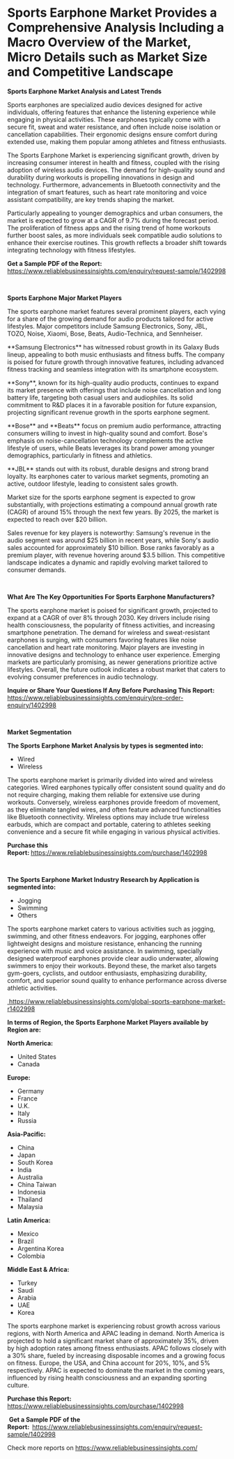 <p><h1>Sports Earphone Market Provides a Comprehensive Analysis Including a Macro Overview of the Market, Micro Details such as Market Size and Competitive Landscape</h1></p><p><strong>Sports Earphone Market Analysis and Latest Trends</strong></p>
<p><p>Sports earphones are specialized audio devices designed for active individuals, offering features that enhance the listening experience while engaging in physical activities. These earphones typically come with a secure fit, sweat and water resistance, and often include noise isolation or cancellation capabilities. Their ergonomic designs ensure comfort during extended use, making them popular among athletes and fitness enthusiasts.</p><p>The Sports Earphone Market is experiencing significant growth, driven by increasing consumer interest in health and fitness, coupled with the rising adoption of wireless audio devices. The demand for high-quality sound and durability during workouts is propelling innovations in design and technology. Furthermore, advancements in Bluetooth connectivity and the integration of smart features, such as heart rate monitoring and voice assistant compatibility, are key trends shaping the market.</p><p>Particularly appealing to younger demographics and urban consumers, the market is expected to grow at a CAGR of 9.7% during the forecast period. The proliferation of fitness apps and the rising trend of home workouts further boost sales, as more individuals seek compatible audio solutions to enhance their exercise routines. This growth reflects a broader shift towards integrating technology with fitness lifestyles.</p></p>
<p><strong>Get a Sample PDF of the Report:&nbsp;</strong> <a href="https://www.reliablebusinessinsights.com/enquiry/request-sample/1402998?utm_campaign=1138&utm_medium=2&utm_source=Github&utm_content=ia&utm_term=12012025&utm_id=sports-earphone">https://www.reliablebusinessinsights.com/enquiry/request-sample/1402998</a></p>
<p>&nbsp;</p>
<p><strong>Sports Earphone Major Market Players</strong></p>
<p><p>The sports earphone market features several prominent players, each vying for a share of the growing demand for audio products tailored for active lifestyles. Major competitors include Samsung Electronics, Sony, JBL, TOZO, Noise, Xiaomi, Bose, Beats, Audio-Technica, and Sennheiser.</p><p>**Samsung Electronics** has witnessed robust growth in its Galaxy Buds lineup, appealing to both music enthusiasts and fitness buffs. The company is poised for future growth through innovative features, including advanced fitness tracking and seamless integration with its smartphone ecosystem.</p><p>**Sony**, known for its high-quality audio products, continues to expand its market presence with offerings that include noise cancellation and long battery life, targeting both casual users and audiophiles. Its solid commitment to R&D places it in a favorable position for future expansion, projecting significant revenue growth in the sports earphone segment.</p><p>**Bose** and **Beats** focus on premium audio performance, attracting consumers willing to invest in high-quality sound and comfort. Bose's emphasis on noise-cancellation technology complements the active lifestyle of users, while Beats leverages its brand power among younger demographics, particularly in fitness and athletics.</p><p>**JBL** stands out with its robust, durable designs and strong brand loyalty. Its earphones cater to various market segments, promoting an active, outdoor lifestyle, leading to consistent sales growth.</p><p>Market size for the sports earphone segment is expected to grow substantially, with projections estimating a compound annual growth rate (CAGR) of around 15% through the next few years. By 2025, the market is expected to reach over $20 billion.</p><p>Sales revenue for key players is noteworthy: Samsung's revenue in the audio segment was around $25 billion in recent years, while Sony's audio sales accounted for approximately $10 billion. Bose ranks favorably as a premium player, with revenue hovering around $3.5 billion. This competitive landscape indicates a dynamic and rapidly evolving market tailored to consumer demands.</p></p>
<p>&nbsp;</p>
<p><strong>What Are The Key Opportunities For Sports Earphone Manufacturers?</strong></p>
<p><p>The sports earphone market is poised for significant growth, projected to expand at a CAGR of over 8% through 2030. Key drivers include rising health consciousness, the popularity of fitness activities, and increasing smartphone penetration. The demand for wireless and sweat-resistant earphones is surging, with consumers favoring features like noise cancellation and heart rate monitoring. Major players are investing in innovative designs and technology to enhance user experience. Emerging markets are particularly promising, as newer generations prioritize active lifestyles. Overall, the future outlook indicates a robust market that caters to evolving consumer preferences in audio technology.</p></p>
<p><strong>Inquire or Share Your Questions If Any Before Purchasing This Report:</strong> <a href="https://www.reliablebusinessinsights.com/enquiry/pre-order-enquiry/1402998?utm_campaign=1138&utm_medium=2&utm_source=Github&utm_content=ia&utm_term=12012025&utm_id=sports-earphone">https://www.reliablebusinessinsights.com/enquiry/pre-order-enquiry/1402998</a></p>
<p>&nbsp;</p>
<p><strong>Market Segmentation</strong></p>
<p><strong>The Sports Earphone Market Analysis by types is segmented into:</strong></p>
<p><ul><li>Wired</li><li>Wireless</li></ul></p>
<p><p>The sports earphone market is primarily divided into wired and wireless categories. Wired earphones typically offer consistent sound quality and do not require charging, making them reliable for extensive use during workouts. Conversely, wireless earphones provide freedom of movement, as they eliminate tangled wires, and often feature advanced functionalities like Bluetooth connectivity. Wireless options may include true wireless earbuds, which are compact and portable, catering to athletes seeking convenience and a secure fit while engaging in various physical activities.</p></p>
<p><strong>Purchase this Report:&nbsp;</strong><a href="https://www.reliablebusinessinsights.com/purchase/1402998?utm_campaign=1138&utm_medium=2&utm_source=Github&utm_content=ia&utm_term=12012025&utm_id=sports-earphone">https://www.reliablebusinessinsights.com/purchase/1402998</a></p>
<p>&nbsp;</p>
<p><strong>The Sports Earphone Market Industry Research by Application is segmented into:</strong></p>
<p><ul><li>Jogging</li><li>Swimming</li><li>Others</li></ul></p>
<p><p>The sports earphone market caters to various activities such as jogging, swimming, and other fitness endeavors. For jogging, earphones offer lightweight designs and moisture resistance, enhancing the running experience with music and voice assistance. In swimming, specially designed waterproof earphones provide clear audio underwater, allowing swimmers to enjoy their workouts. Beyond these, the market also targets gym-goers, cyclists, and outdoor enthusiasts, emphasizing durability, comfort, and superior sound quality to enhance performance across diverse athletic activities.</p></p>
<p><a href="https://www.reliablebusinessinsights.com/global-sports-earphone-market-r1402998?utm_campaign=1138&utm_medium=2&utm_source=Github&utm_content=ia&utm_term=12012025&utm_id=sports-earphone">&nbsp;https://www.reliablebusinessinsights.com/global-sports-earphone-market-r1402998</a></p>
<p><strong>In terms of Region, the Sports Earphone Market Players available by Region are:</strong></p>
<p>
    <p> <strong> North America: </strong>
        <ul>
            <li>United States</li>
            <li>Canada</li>
        </ul>
        </p> 
    <p> <strong> Europe: </strong>
        <ul>
            <li>Germany</li>
            <li>France</li>
            <li>U.K.</li>
            <li>Italy</li>
            <li>Russia</li>
        </ul>
        </p> 
    <p> <strong> Asia-Pacific: </strong>
        <ul>
            <li>China</li>
            <li>Japan</li>
            <li>South Korea</li>
            <li>India</li>
            <li>Australia</li>
            <li>China Taiwan</li>
            <li>Indonesia</li>
            <li>Thailand</li>
            <li>Malaysia</li>
        </ul>
        </p> 
    <p> <strong> Latin America: </strong>
        <ul>
            <li>Mexico</li>
            <li>Brazil</li>
            <li>Argentina Korea</li>
            <li>Colombia</li>
        </ul>
        </p> 
    <p> <strong> Middle East & Africa: </strong>
        <ul>
            <li>Turkey</li>
            <li>Saudi</li>
            <li>Arabia</li>
            <li>UAE</li>
            <li>Korea</li>
        </ul>
    </p>
    </p>
<p><p>The sports earphone market is experiencing robust growth across various regions, with North America and APAC leading in demand. North America is projected to hold a significant market share of approximately 35%, driven by high adoption rates among fitness enthusiasts. APAC follows closely with a 30% share, fueled by increasing disposable incomes and a growing focus on fitness. Europe, the USA, and China account for 20%, 10%, and 5% respectively. APAC is expected to dominate the market in the coming years, influenced by rising health consciousness and an expanding sporting culture.</p></p>
<p><strong>Purchase this Report: </strong><a href="https://www.reliablebusinessinsights.com/purchase/1402998?utm_campaign=1138&utm_medium=2&utm_source=Github&utm_content=ia&utm_term=12012025&utm_id=sports-earphone">https://www.reliablebusinessinsights.com/purchase/1402998</a></p>
<p>&nbsp;<strong>Get a Sample PDF of the Report:&nbsp;&nbsp;</strong><a href="https://www.reliablebusinessinsights.com/enquiry/request-sample/1402998?utm_campaign=1138&utm_medium=2&utm_source=Github&utm_content=ia&utm_term=12012025&utm_id=sports-earphone">https://www.reliablebusinessinsights.com/enquiry/request-sample/1402998</a></p>
<p><strong></strong></p>
<p>Check more reports on <a href="https://www.reliablebusinessinsights.com/?utm_campaign=1138&utm_medium=2&utm_source=Github&utm_content=ia&utm_term=12012025&utm_id=sports-earphone">https://www.reliablebusinessinsights.com/</a></p>